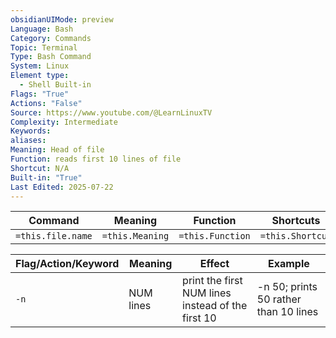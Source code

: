 ```yaml
---
obsidianUIMode: preview
Language: Bash
Category: Commands
Topic: Terminal
Type: Bash Command
System: Linux
Element type:
  - Shell Built-in
Flags: "True"
Actions: "False"
Source: https://www.youtube.com/@LearnLinuxTV
Complexity: Intermediate
Keywords: 
aliases: 
Meaning: Head of file
Function: reads first 10 lines of file
Shortcut: N/A
Built-in: "True"
Last Edited: 2025-07-22
---
```


| Command           | Meaning         | Function         | Shortcuts        |
| ----------------- | --------------- | ---------------- | ---------------- |
| `=this.file.name` | `=this.Meaning` | `=this.Function` | `=this.Shortcut` |

| Flag/Action/Keyword | Meaning   | Effect                                            | Example                               |
| ------------------- | --------- | ------------------------------------------------- | ------------------------------------- |
| `-n`                | NUM lines | print the first NUM lines instead of the first 10 | -n 50; prints 50 rather than 10 lines |
